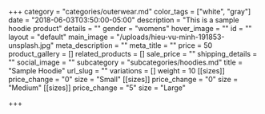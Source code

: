 +++
category = "categories/outerwear.md"
color_tags = ["white", "gray"]
date = "2018-06-03T03:50:00-05:00"
description = "This is a sample hoodie product"
details = ""
gender = "womens"
hover_image = ""
id = ""
layout = "default"
main_image = "/uploads/hieu-vu-minh-191853-unsplash.jpg"
meta_description = ""
meta_title = ""
price = 50
product_gallery = []
related_products = []
sale_price = ""
shipping_details = ""
social_image = ""
subcategory = "subcategories/hoodies.md"
title = "Sample Hoodie"
url_slug = ""
variations = []
weight = 10
[[sizes]]
price_change = "0"
size = "Small"
[[sizes]]
price_change = "0"
size = "Medium"
[[sizes]]
price_change = "5"
size = "Large"

+++
